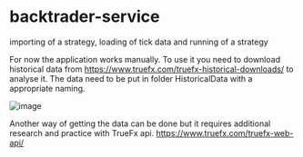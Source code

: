 # backtrader-service
importing of a strategy, loading of tick data and running of a strategy

For now the application works manually. To use it you need to download historical data from https://www.truefx.com/truefx-historical-downloads/ to analyse it.
The data need to be put in folder HistoricalData with a appropriate naming.

![image](https://user-images.githubusercontent.com/48807736/233075130-a5bfd4af-50db-4c0f-98c9-136adcf6afc3.png)

Another way of getting the data can be done but it requires additional research and practice with TrueFx api. https://www.truefx.com/truefx-web-api/

